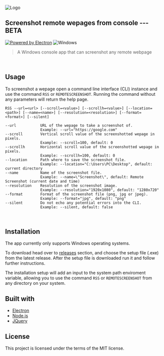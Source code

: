 ![Logo](https://i.imgur.com/HgtXMxs.png)
## Screenshot remote wepages from console --- __BETA__

[![Powered by Electron](https://i.imgur.com/MZqkD2n.png)](http://electronjs.org/) ![Windows](https://img.shields.io/badge/Windows-0078D6?style=for-the-badge&logo=windows&logoColor=white)
&nbsp;
>A Windows console app that can screenshot any remote webpage

&nbsp;
## Usage
To screenshot a wepage open a command line interface (CLI) instance and use the command `RSS` or `REMOTESCREENSHOT`. Running the command without any parameters will return the help page.

```
RSS --url=<url> [--scroll=<value>] [--scrollh=<value>] [--location=<path>] [--name=<name>] [--resolution=<resolution>] [--format=<format>] [--silent]

--url           URL of the wepage to take a screenshot of.
                Example: --url="https://google.com"
--scroll        Vertical scroll value of the screenshotted wepage in pixels.
                Example: --scroll=100, default: 0
--scrollh       Horizontal scroll value of the screenshotted wepage in pixels.
                Example: --scrollh=100, default: 0
--location      Path where to save the screenshot file.
                Example: --location="C:\Users\PC\Desktop", default: current directory
--name          Name of the screenshot file.
                Example: --name=\"Screenshot\", default: Remote Screenshot (current date and time)
--resolution    Resolution of the screenshot image.
                Example: --resolution="1920x1080", default: "1280x720"
--format        Format of the screenshot file (png, jpg or jpeg).
                Example: --format="jpg", default: "png"
--silent        Do not echo any potential errors into the CLI.
                Example: --silent, default: false
```

&nbsp;
## Installation

The app currently only supports Windows operating systems.

To download head over to [releases](https://github.com/Toxic48/Remote-Screenshot/releases) section, and choose the setup file (.exe) from the latest release.
After the setup file is downloaded run it and follow further instructions.

The installation setup will add an input to the system path enviroment variable, allowing you to use the command `RSS` or `REMOTESCREENSHOT` from any directory on your system.
&nbsp;
## Built with
- [Electron](https://www.electronjs.org/)
- [Node.js](http://nodejs.org)
- [JQuery](https://jquery.com/)
&nbsp;
## License

This project is licensed under the terms of the MIT license.